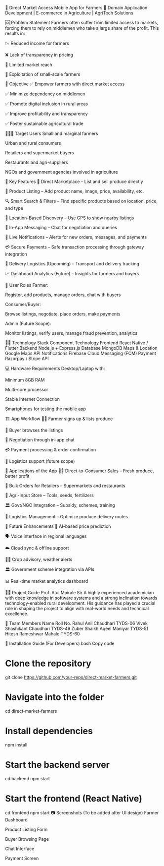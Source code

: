 🌾 Direct Market Access Mobile App for Farmers
🧠 Domain
Application Development | E-commerce in Agriculture | AgriTech Solutions

🆘 Problem Statement
Farmers often suffer from limited access to markets, forcing them to rely on middlemen who take a large share of the profit. This results in:

📉 Reduced income for farmers

❌ Lack of transparency in pricing

🛑 Limited market reach

🥺 Exploitation of small-scale farmers

🎯 Objective
✅ Empower farmers with direct market access

✅ Minimize dependency on middlemen

✅ Promote digital inclusion in rural areas

✅ Improve profitability and transparency

✅ Foster sustainable agricultural trade

👨‍🌾👥 Target Users
Small and marginal farmers

Urban and rural consumers

Retailers and supermarket buyers

Restaurants and agri-suppliers

NGOs and government agencies involved in agriculture

🔑 Key Features
🛒 Direct Marketplace – List and sell produce directly

🧾 Product Listing – Add product name, image, price, availability, etc.

🔍 Smart Search & Filters – Find specific products based on location, price, and type

📍 Location-Based Discovery – Use GPS to show nearby listings

💬 In-App Messaging – Chat for negotiation and queries

🔔 Live Notifications – Alerts for new orders, messages, and payments

💳 Secure Payments – Safe transaction processing through gateway integration

🚛 Delivery Logistics (Upcoming) – Transport and delivery tracking

📈 Dashboard Analytics (Future) – Insights for farmers and buyers

👤 User Roles
Farmer:

Register, add products, manage orders, chat with buyers

Consumer/Buyer:

Browse listings, negotiate, place orders, make payments

Admin (Future Scope):

Monitor listings, verify users, manage fraud prevention, analytics

🧑‍💻 Technology Stack
Component	Technology
Frontend	React Native / Flutter
Backend	Node.js + Express.js
Database	MongoDB
Maps & Location	Google Maps API
Notifications	Firebase Cloud Messaging (FCM)
Payment	Razorpay / Stripe API

💻 Hardware Requirements
Desktop/Laptop with:

Minimum 8GB RAM

Multi-core processor

Stable Internet Connection

Smartphones for testing the mobile app

🏗️ App Workflow
👨‍🌾 Farmer signs up & lists produce

🛒 Buyer browses the listings

💬 Negotiation through in-app chat

💳 Payment processing & order confirmation

🚚 Logistics support (future scope)

📱 Applications of the App
🧑‍🌾 Direct-to-Consumer Sales – Fresh produce, better profit

🏪 Bulk Orders for Retailers – Supermarkets and restaurants

🌾 Agri-Input Store – Tools, seeds, fertilizers

🏛️ Govt/NGO Integration – Subsidy, schemes, training

🚛 Logistics Management – Optimize produce delivery routes

🔮 Future Enhancements
🤖 AI-based price prediction

🗣️ Voice interface in regional languages

☁️ Cloud sync & offline support

🧑‍⚕️ Crop advisory, weather alerts

🏛️ Government scheme integration via APIs

📊 Real-time market analytics dashboard

🧑‍🏫 Project Guide
Prof. Atul Mairale Sir
A highly experienced academician with deep knowledge in software systems and a strong inclination towards technology-enabled rural development. His guidance has played a crucial role in shaping the project to align with real-world needs and technical excellence.

👥 Team Members
Name	Roll No.
Rahul Anil Chaudhari	TYDS-06
Vivek Shashikant Chaudhari	TYDS-49
Zuber Shaikh Aqeel Maniyar	TYDS-51
Hitesh Rameshwar Mahale	TYDS-60

🚀 Installation Guide (For Developers)
bash
Copy code
# Clone the repository
git clone https://github.com/your-repo/direct-market-farmers.git

# Navigate into the folder
cd direct-market-farmers

# Install dependencies
npm install

# Start the backend server
cd backend
npm start

# Start the frontend (React Native)
cd frontend
npm start
📷 Screenshots (To be added after UI design)
Farmer Dashboard

Product Listing Form

Buyer Browsing Page

Chat Interface

Payment Screen
